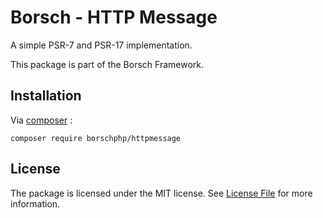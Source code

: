 # Borsch - HTTP Message

A simple PSR-7 and PSR-17 implementation.

This package is part of the Borsch Framework.

## Installation

Via [composer](https://getcomposer.org/) :

`composer require borschphp/httpmessage`

## License

The package is licensed under the MIT license. See [License File](https://github.com/borschphp/borsch-httpmessage/blob/master/LICENSE.md) for more information.